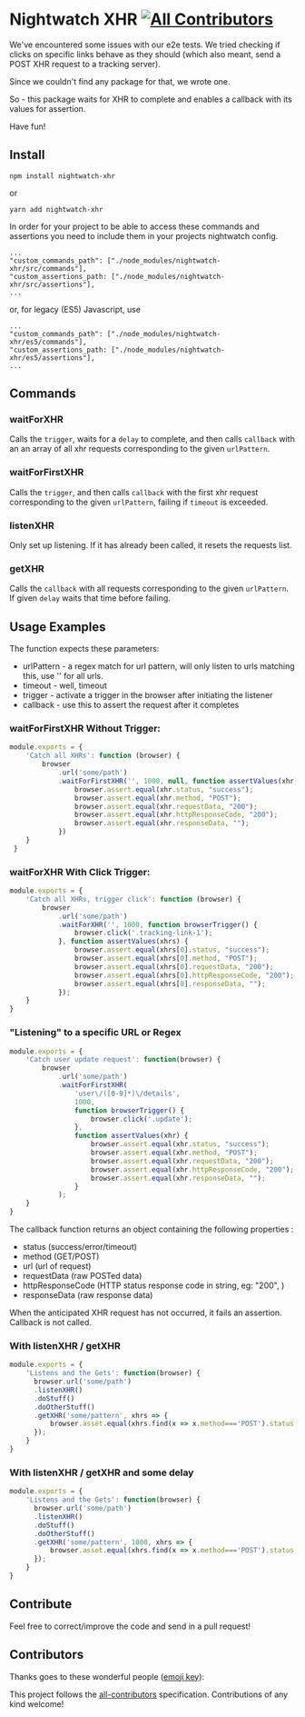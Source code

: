 Nightwatch XHR
[![All Contributors](https://img.shields.io/badge/all_contributors-0-orange.svg?style=flat-square)](#contributors)
===

We've encountered some issues with our e2e tests.
We tried checking if clicks on specific links behave as they should (which also meant, send a POST XHR request to a tracking server).

Since we couldn't find any package for that, we wrote one.

So - this package waits for XHR to complete and enables a callback with its values for assertion.

Have fun!

Install
---
```shell
npm install nightwatch-xhr
```

or 

```shell
yarn add nightwatch-xhr
```

In order for your project to be able to access these commands and assertions you need to include them in your projects nightwatch config.
```
...
"custom_commands_path": ["./node_modules/nightwatch-xhr/src/commands"],
"custom_assertions_path: ["./node_modules/nightwatch-xhr/src/assertions"],
...
```

or, for legacy (ES5) Javascript, use

```
...
"custom_commands_path": ["./node_modules/nightwatch-xhr/es5/commands"],
"custom_assertions_path: ["./node_modules/nightwatch-xhr/es5/assertions"],
...
```

## Commands 

### waitForXHR
Calls the `trigger`, waits for a `delay` to complete, and then calls `callback` with an an array of all xhr requests corresponding to the given `urlPattern`. 

### waitForFirstXHR
Calls the `trigger`, and then calls `callback` with the first xhr request corresponding to the given `urlPattern`, failing if `timeout` is exceeded.  

### listenXHR
Only set up listening. If it has already been called, it resets the requests list.

### getXHR
Calls the `callback` with all requests corresponding to the given `urlPattern`. If given `delay` waits that time before failing. 

## Usage Examples
The function expects these parameters:
* urlPattern - a regex match for url pattern, will only listen to urls matching this, use '' for all urls.
* timeout - well, timeout
* trigger - activate a trigger in the browser after initiating the listener
* callback - use this to assert the request after it completes

### waitForFirstXHR Without Trigger:
```javascript
module.exports = {
    'Catch all XHRs': function (browser) {
        browser
            .url('some/path')
            .waitForFirstXHR('', 1000, null, function assertValues(xhr) {
                browser.assert.equal(xhr.status, "success");
                browser.assert.equal(xhr.method, "POST");
                browser.assert.equal(xhr.requestData, "200");
                browser.assert.equal(xhr.httpResponseCode, "200");
                browser.assert.equal(xhr.responseData, "");
            })
    }
 }
```

### waitForXHR With Click Trigger:
```javascript
module.exports = {
    'Catch all XHRs, trigger click': function (browser) {
        browser
            .url('some/path')
            .waitForXHR('', 1000, function browserTrigger() {
                browser.click('.tracking-link-1');
            }, function assertValues(xhrs) {
                browser.assert.equal(xhrs[0].status, "success");
                browser.assert.equal(xhrs[0].method, "POST");
                browser.assert.equal(xhrs[0].requestData, "200");
                browser.assert.equal(xhrs[0].httpResponseCode, "200");
                browser.assert.equal(xhrs[0].responseData, "");
            });
    }
}
```

### "Listening" to a specific URL or Regex
```javascript
module.exports = {
    'Catch user update request': function(browser) {
        browser
            .url('some/path')
            .waitForFirstXHR(
                'user\/([0-9]*)\/details',
                1000,
                function browserTrigger() {
                    browser.click('.update');
                },
                function assertValues(xhr) {
                    browser.assert.equal(xhr.status, "success");
                    browser.assert.equal(xhr.method, "POST");
                    browser.assert.equal(xhr.requestData, "200");
                    browser.assert.equal(xhr.httpResponseCode, "200");
                    browser.assert.equal(xhr.responseData, "");
                }
            );
    }
}
```

The callback function returns an object containing the following properties :
* status (success/error/timeout)
* method (GET/POST)
* url (url of request)
* requestData (raw POSTed data)
* httpResponseCode (HTTP status response code in string, eg: "200", )
* responseData (raw response data)

When the anticipated XHR request has not occurred, it fails an assertion. Callback is not called.

### With listenXHR / getXHR

```javascript
module.exports = {
    'Listens and the Gets': function(browser) {
      browser.url('some/path')
      .listenXHR()
      .doStuff()
      .doOtherStuff()
      .getXHR('some/pattern', xhrs => {
          browser.asset.equal(xhrs.find(x => x.method==='POST').status, 200);
      });
    }
}
```

### With listenXHR / getXHR and some delay

```javascript
module.exports = {
    'Listens and the Gets': function(browser) {
      browser.url('some/path')
      .listenXHR()
      .doStuff()
      .doOtherStuff()
      .getXHR('some/pattern', 1000, xhrs => {
          browser.asset.equal(xhrs.find(x => x.method==='POST').status, 200);
      });
    }
}
```

Contribute
---
Feel free to correct/improve the code and send in a pull request!

## Contributors

Thanks goes to these wonderful people ([emoji key](https://github.com/kentcdodds/all-contributors#emoji-key)):

<!-- ALL-CONTRIBUTORS-LIST:START - Do not remove or modify this section -->
<!-- prettier-ignore -->
<!-- ALL-CONTRIBUTORS-LIST:END -->

This project follows the [all-contributors](https://github.com/kentcdodds/all-contributors) specification. Contributions of any kind welcome!